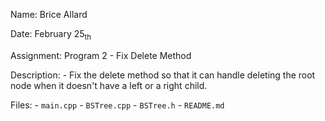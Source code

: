 Name: Brice Allard

Date: February 25<sub>th</sub>

Assignment: Program 2 - Fix Delete Method

Description:
    - Fix the delete method so that it can handle deleting the root node
        when it doesn't have a left or a right child.

Files:
    - `main.cpp`
    - `BSTree.cpp`
    - `BSTree.h` 
    - `README.md` 
    
